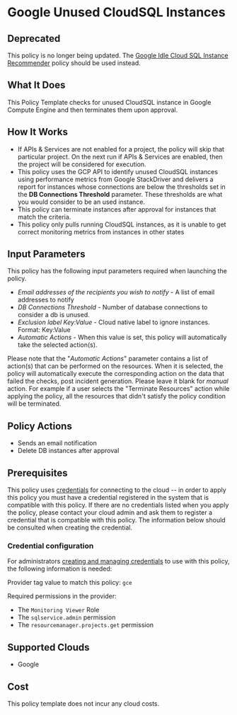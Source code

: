 # Google Unused CloudSQL Instances

## Deprecated

This policy is no longer being updated. The [Google Idle Cloud SQL Instance Recommender](https://github.com/flexera-public/policy_templates/tree/master/cost/google/cloud_sql_idle_instance_recommendations/) policy should be used instead.

## What It Does

This Policy Template checks for unused CloudSQL instance in Google Compute Engine and then terminates them upon approval.

## How It Works

- If APIs & Services are not enabled for a project, the policy will skip that particular project. On the next run if APIs & Services are enabled, then the project will be considered for execution.
- This policy uses the GCP API to identify unused CloudSQL instances using performance metrics from Google StackDriver and delivers a report for instances whose connections are below the thresholds set in the **DB Connections Threshold** parameter. These thresholds are what you would consider to be an used instance.
- This policy can terminate instances after approval for instances that match the criteria.
- This policy only pulls running CloudSQL instances, as it is unable to get correct monitoring metrics from instances in other states

## Input Parameters

This policy has the following input parameters required when launching the policy.

- *Email addresses of the recipients you wish to notify* - A list of email addresses to notify
- *DB Connections Threshold* - Number of database connections to consider a db is unused.
- *Exclusion label Key:Value* - Cloud native label to ignore instances. Format: Key:Value
- *Automatic Actions* - When this value is set, this policy will automatically take the selected action(s).

Please note that the "*Automatic Actions*" parameter contains a list of action(s) that can be performed on the resources. When it is selected, the policy will automatically execute the corresponding action on the data that failed the checks, post incident generation. Please leave it blank for *manual* action.
For example if a user selects the "Terminate Resources" action while applying the policy, all the resources that didn't satisfy the policy condition will be terminated.

## Policy Actions

- Sends an email notification
- Delete DB instances after approval

## Prerequisites

This policy uses [credentials](https://docs.flexera.com/flexera/EN/Automation/ManagingCredentialsExternal.htm) for connecting to the cloud -- in order to apply this policy you must have a credential registered in the system that is compatible with this policy. If there are no credentials listed when you apply the policy, please contact your cloud admin and ask them to register a credential that is compatible with this policy. The information below should be consulted when creating the credential.

### Credential configuration

For administrators [creating and managing credentials](https://docs.flexera.com/flexera/EN/Automation/ManagingCredentialsExternal.htm) to use with this policy, the following information is needed:

Provider tag value to match this policy: `gce`

Required permissions in the provider:

- The `Monitoring Viewer` Role
- The `sqlservice.admin` permission
- The `resourcemanager.projects.get` permission

## Supported Clouds

- Google

## Cost

This policy template does not incur any cloud costs.

